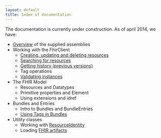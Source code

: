 ```yaml
---
layout: default
title: Index of documentation
---
```


The documentation is currently under construction. As of april 2014, we have:

* [Overview] of the supplied assemblies
* Working with the FhirClient
	* [Creating, updating and deleting resources][clientcrud] 
	* [Searching for resources][clientsearch]
	* [Getting history (previous versions)][clienthistory]
	* Tag operations
	* [Validating instances][validation]
* The FHIR Model
	* Resources and Datatypes
	* Primitive properties and Element
	* Using extensions and idref
* Bundles and Entries
	* Intro to Bundles and BundleEntries
	* [Using Tags in Bundles][tagsbundles]
* Utility classes
	* Working with [ResourceIdentity]
	* Loading [FHIR artifacts]   



[Overview]: assemblies-overview.html
[tagsbundles]: tags-in-bundles.html
[ResourceIdentity]: resource-identity.html
[clientcrud]: client-crud.html
[validation]: validation.html
[clientsearch]: client-search.html
[clienthistory]: client-history.html
[FHIR artifacts]: artifacts.html
